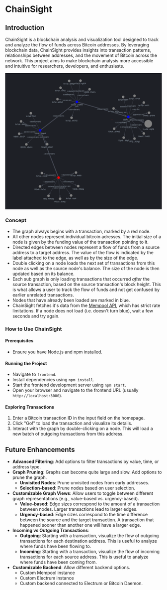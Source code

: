# ChainSight

## Introduction

ChainSight is a blockchain analysis and visualization tool designed to track and analyze the flow of funds across Bitcoin addresses. By leveraging blockchain data, ChainSight provides insights into transaction patterns, relationships between addresses, and the movement of Bitcoin across the network. This project aims to make blockchain analysis more accessible and intuitive for researchers, developers, and enthusiasts.

![alt text](docs/images/example_flow.png)

### Concept

- The graph always begins with a transaction, marked by a red node.
- All other nodes represent individual bitcoin adresses. The initial size of a node is given by the funding value of the transaction pointing to it.
- Directed edges between nodes represent a flow of funds from a source address to a target address. The value of the flow is indicated by the label attached to the edge, as well as by the size of the edge.
- Double clicking on a node loads the next set of transactions from this node as well as the source node's balance. The size of the node is then updated based on its balance.
- Each sub graph is only loading transactions that occurred _after_ the source transaction, based on the source transaction's  block height. This is what allows a user to track the flow of funds and not get confused by earlier unrelated transactions.
- Nodes that have already been loaded are marked in blue.
- ChainSight fetches it's data from the [Mempool API](https://mempool.space/), which has strict rate limitations. If a node does not load (i.e. doesn't turn blue), wait a few seconds and try again.

### How to Use ChainSight
#### Prerequisites
- Ensure you have Node.js and npm installed.

#### Running the Project

- Navigate to `frontend`.
- Install dependencies using `npm install`.
- Start the frontend development server using `npm start`.
- Open your browser and navigate to the frontend URL (usually `http://localhost:3000`).

#### Exploring Transactions
1. Enter a Bitcoin transaction ID in the input field on the homepage.
2. Click "Go!" to load the transaction and visualize its details.
3. Interact with the graph by double-clicking on a node. This will load a new batch of outgoing transactions from this address.

## Future Enhancements
- **Advanced Filtering**: Add options to filter transactions by value, time, or address type.
- **Graph Pruning**: Graphs can become quite large and slow. Add options to prune the graph.
    - **Unvisited Nodes**: Prune unvisited nodes from early addresses.
    - **Selection-based**: Prune nodes based on user selection.
- **Customizable Graph Views**: Allow users to toggle between different graph representations (e.g., value-based vs. urgency-based).
    - **Value-based**: Edge sizes correspond to the amount of a transaction between nodes. Larger transactions lead to larger edges.
    - **Urgency-based**: Edge sizes correspond to the time difference between the source and the target transaction. A transaction that happened sooner than another one will have a larger edge.
- **Incoming vs Outgoing Transactions**:
    - **Outgoing**: Starting with a transaction, visualize the flow of outgoing transactions for each destination address. This is useful to analyze where funds have been flowing to.
    - **Incoming**: Starting with a transaction, visualize the flow of incoming transactions for each source address. This is useful to analyze where funds have been coming from.
- **Customizable Backend**: Allow different backend options.
    - Custom Mempool instance
    - Custom Electrum instance
    - Custom backend connected to Electrum or Bitcoin Daemon.
